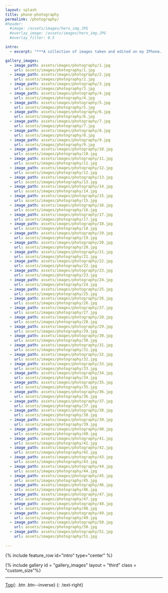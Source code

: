 ```yaml
---
layout: splash
title: phone-photography
permalink: /photography/
#header:
  #image: /assets/images/hero_img.JPG
  #overlay_image: /assets/images/hero_img.JPG
  #overlay_filter: 0.5

intro:
  - excerpt: "***A collection of images taken and edited on my IPhone. These images reflect the many landscapes and scenes that have captured my attention over the years.***"

gallery_images:
  - image_path: assets/images/photography/1.jpg
    url: assets/images/photography/1.jpg
  - image_path: assets/images/photography/2.jpg
    url: assets/images/photography/2.jpg
  - image_path: assets/images/photography/3.jpg
    url: assets/images/photography/3.jpg
  - image_path: assets/images/photography/4.jpg
    url: assets/images/photography/4.jpg
  - image_path: assets/images/photography/5.jpg
    url: assets/images/photography/5.jpg
  - image_path: assets/images/photography/6.jpg
    url: assets/images/photography/6.jpg
  - image_path: assets/images/photography/7.jpg
    url: assets/images/photography/7.jpg
  - image_path: assets/images/photography/8.jpg
    url: assets/images/photography/8.jpg
  - image_path: assets/images/photography/9.jpg
    url: assets/images/photography/9.jpg
  - image_path: assets/images/photography/10.jpg
    url: assets/images/photography/10.jpg
  - image_path: assets/images/photography/11.jpg
    url: assets/images/photography/11.jpg
  - image_path: assets/images/photography/12.jpg
    url: assets/images/photography/12.jpg
  - image_path: assets/images/photography/13.jpg
    url: assets/images/photography/13.jpg
  - image_path: assets/images/photography/14.jpg
    url: assets/images/photography/14.jpg
  - image_path: assets/images/photography/15.jpg
    url: assets/images/photography/15.jpg
  - image_path: assets/images/photography/16.jpg
    url: assets/images/photography/16.jpg
  - image_path: assets/images/photography/17.jpg
    url: assets/images/photography/17.jpg
  - image_path: assets/images/photography/18.jpg
    url: assets/images/photography/18.jpg
  - image_path: assets/images/photography/19.jpg
    url: assets/images/photography/19.jpg
  - image_path: assets/images/photography/20.jpg
    url: assets/images/photography/20.jpg
  - image_path: assets/images/photography/21.jpg
    url: assets/images/photography/21.jpg
  - image_path: assets/images/photography/22.jpg
    url: assets/images/photography/22.jpg
  - image_path: assets/images/photography/23.jpg
    url: assets/images/photography/23.jpg
  - image_path: assets/images/photography/24.jpg
    url: assets/images/photography/24.jpg
  - image_path: assets/images/photography/25.jpg
    url: assets/images/photography/25.jpg
  - image_path: assets/images/photography/26.jpg
    url: assets/images/photography/26.jpg
  - image_path: assets/images/photography/27.jpg
    url: assets/images/photography/27.jpg
  - image_path: assets/images/photography/28.jpg
    url: assets/images/photography/28.jpg
  - image_path: assets/images/photography/29.jpg
    url: assets/images/photography/29.jpg
  - image_path: assets/images/photography/30.jpg
    url: assets/images/photography/30.jpg
  - image_path: assets/images/photography/31.jpg
    url: assets/images/photography/31.jpg
  - image_path: assets/images/photography/32.jpg
    url: assets/images/photography/32.jpg
  - image_path: assets/images/photography/33.jpg
    url: assets/images/photography/33.jpg
  - image_path: assets/images/photography/34.jpg
    url: assets/images/photography/34.jpg
  - image_path: assets/images/photography/35.jpg
    url: assets/images/photography/35.jpg
  - image_path: assets/images/photography/36.jpg
    url: assets/images/photography/36.jpg
  - image_path: assets/images/photography/37.jpg
    url: assets/images/photography/37.jpg
  - image_path: assets/images/photography/38.jpg
    url: assets/images/photography/38.jpg
  - image_path: assets/images/photography/39.jpg
    url: assets/images/photography/39.jpg
  - image_path: assets/images/photography/40.jpg
    url: assets/images/photography/40.jpg
  - image_path: assets/images/photography/41.jpg
    url: assets/images/photography/41.jpg
  - image_path: assets/images/photography/42.jpg
    url: assets/images/photography/42.jpg
  - image_path: assets/images/photography/43.jpg
    url: assets/images/photography/43.jpg
  - image_path: assets/images/photography/44.jpg
    url: assets/images/photography/44.jpg
  - image_path: assets/images/photography/45.jpg
    url: assets/images/photography/45.jpg
  - image_path: assets/images/photography/46.jpg
    url: assets/images/photography/46.jpg
  - image_path: assets/images/photography/47.jpg
    url: assets/images/photography/47.jpg
  - image_path: assets/images/photography/48.jpg
    url: assets/images/photography/48.jpg
  - image_path: assets/images/photography/49.jpg
    url: assets/images/photography/49.jpg
  - image_path: assets/images/photography/50.jpg
    url: assets/images/photography/50.jpg
  - image_path: assets/images/photography/51.jpg
    url: assets/images/photography/51.jpg
  
---
```


{% include feature_row id="intro" type="center" %}

{% include gallery id = "gallery_images" layout = "third" class = "custom_size"%}

---

[Top](#){: .btn .btn--inverse}
{: .text-right}
